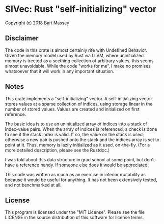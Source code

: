 # SIVec: Rust "self-initializing" vector
Copyright (c) 2018 Bart Massey

## Disclaimer

The code in this crate is almost certainly rife with
Undefined Behavior. Given the memory model used by Rust via
LLVM, where uninitialized memory is treeted as a seething
collection of arbitrary values, this seems almost
unavoidable. While the code "works for me", I make no
promises whatsoever that it will work in any important
situation.

## Notes

This crate implements a "self-initializing" vector.  A
self-initializing vector stores values at a sparse
collection of indices, using storage linear in the number of
stored values. Values are created and initialized on first
reference.

The basic idea is to use an uninitialized array of indices
into a stack of index-value pairs. When the array of indices
is referenced, a check is done to see if the stack index is
valid. If so, the value on the stack is used; otherwise a
new pair is pushed onto the stack and the indices array is
set to point at it. Thus, memory is lazily initialized as it
used, on-the-fly. (For a more detailed description, please
see the Rustdoc.)

I was told about this data structure in grad school at some
point, but don't have a reference handy. If someone else
does it would be appreciated.

This code was written as much as an exercise in interior
mutability as because it would be useful for
anything. It has not been extensively tested, and not
benchmarked at all.

## License

This program is licensed under the "MIT License".  Please
see the file LICENSE in the source distribution of this
software for license terms.
